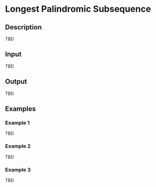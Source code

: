 # Longest Palindromic Subsequence

## Description

TBD

## Input

TBD

## Output

TBD

## Examples

### Example 1

TBD

### Example 2

TBD

### Example 3

TBD
